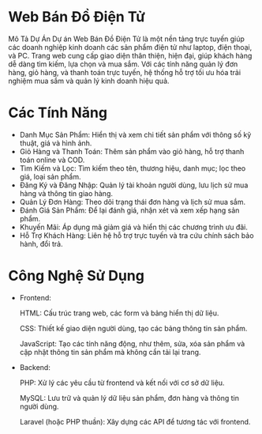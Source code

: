 
# Web Bán Đồ Điện Tử

Mô Tả Dự Án
Dự án Web Bán Đồ Điện Tử là một nền tảng trực tuyến giúp các doanh nghiệp kinh doanh các sản phẩm điện tử như laptop, điện thoại, và PC. Trang web cung cấp giao diện thân thiện, hiện đại, giúp khách hàng dễ dàng tìm kiếm, lựa chọn và mua sắm. Với các tính năng quản lý đơn hàng, giỏ hàng, và thanh toán trực tuyến, hệ thống hỗ trợ tối ưu hóa trải nghiệm mua sắm và quản lý kinh doanh hiệu quả.

# Các Tính Năng

- Danh Mục Sản Phẩm: Hiển thị và xem chi tiết sản phẩm với thông số kỹ thuật, giá và hình ảnh.
- Giỏ Hàng và Thanh Toán: Thêm sản phẩm vào giỏ hàng, hỗ trợ thanh toán online và COD.
- Tìm Kiếm và Lọc: Tìm kiếm theo tên, thương hiệu, danh mục; lọc theo giá, loại sản phẩm.
- Đăng Ký và Đăng Nhập: Quản lý tài khoản người dùng, lưu lịch sử mua hàng và thông tin giao hàng.
- Quản Lý Đơn Hàng: Theo dõi trạng thái đơn hàng và lịch sử mua sắm.
- Đánh Giá Sản Phẩm: Để lại đánh giá, nhận xét và xem xếp hạng sản phẩm.
- Khuyến Mãi: Áp dụng mã giảm giá và hiển thị các chương trình ưu đãi.
- Hỗ Trợ Khách Hàng: Liên hệ hỗ trợ trực tuyến và tra cứu chính sách bảo hành, đổi trả.
  
# Công Nghệ Sử Dụng

- Frontend:
  
  HTML: Cấu trúc trang web, các form và bảng hiển thị dữ liệu.
  
  CSS: Thiết kế giao diện người dùng, tạo các bảng thông tin sản phẩm.
  
  JavaScript: Tạo các tính năng động, như thêm, sửa, xóa sản phẩm và cập nhật thông tin sản phẩm mà không cần tải lại trang.
  
  
- Backend:
  
  PHP: Xử lý các yêu cầu từ frontend và kết nối với cơ sở dữ liệu.
  
  MySQL: Lưu trữ và quản lý dữ liệu sản phẩm, đơn hàng và thông tin người dùng.
  
  Laravel (hoặc PHP thuần): Xây dựng các API để tương tác với frontend.
